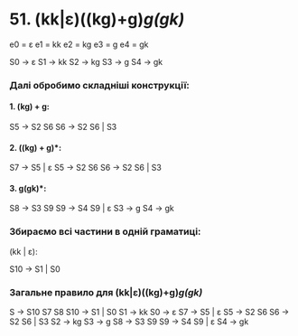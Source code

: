 # 51. (kk|ɛ)((kg)+g)*g(gk)*

e0 = ε
e1 = kk
e2 = kg
e3 = g
e4 = gk

S0 -> ε
S1 -> kk
S2 -> kg
S3 -> g
S4 -> gk

### Далі обробимо складніші конструкції:

#### 1. (kg) + g:

S5 -> S2 S6
S6 -> S2 S6 | S3

#### 2. ((kg) + g)*:

S7 -> S5 | ε
S5 -> S2 S6
S6 -> S2 S6 | S3

#### 3. g(gk)*:

S8 -> S3 S9
S9 -> S4 S9 | ε
S3 -> g
S4 -> gk

### Збираємо всі частини в одній граматиці:

(kk | ε):

S10 -> S1 | S0

### Загальне правило для (kk|ε)((kg)+g)*g(gk)*

S -> S10 S7 S8
S10 -> S1 | S0
S1 -> kk
S0 -> ε
S7 -> S5 | ε
S5 -> S2 S6
S6 -> S2 S6 | S3
S2 -> kg
S3 -> g
S8 -> S3 S9
S9 -> S4 S9 | ε
S4 -> gk
